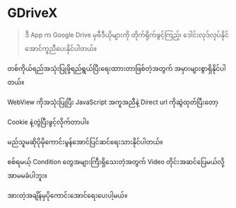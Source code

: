 
# GDriveX

  

> ဒီ App က Google Drive မှဗီဒီယိုများကို တိုက်ရိုက်ဖွင့်ကြည့်၊
> ဒေါင်းလုဒ်လုပ်နိုင်အောင်ကူညီပေးနိုင်ပါတယ်။

တစ်ကိုယ်ရည်အသုံးပြုဖို့ရည်ရွယ်ပြီးရေးထာားတာဖြစ်တဲ့အတွက် အမှားများစွာရှိနိုင်ပါတယ်။

WebView ကိုအသုံးပြုပြီး JavaScript အကူအညီနဲ့ Direct url ကိုဆွဲထုတ်ပြီးတော့

Cookie နဲ့တွဲပြီးဖွင့်လိုက်တာပါ။

မည်သူမဆိုပိုမိုကောင်းမွန်အောင်ပြင်ဆင်ရေးသားနိုင်ပါတယ်။

စစ်ရမယ့် Condition တွေအများကြီးရှိသေးတဲ့အတွက် Video တိုင်းအဆင်ပြေမယ်လို့အာမမခံပါဘူး။

အားတဲ့အချိန်မှပိုကောင်းအောင်ရေးပေးပါ့မယ်။